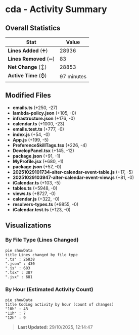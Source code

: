 # cda - Activity Summary 

## Overall Statistics

| Stat                   | Value                                                             |
| ---------------------- | ----------------------------------------------------------------- |
| **Lines Added** (➕)   | 28936                                          |
| **Lines Removed** (➖) | 83                                        |
| **Net Change** (↕)    | 28853                |
| **Active Time** (⌚)   | 97 minutes |


## Modified Files
- **emails.ts** (+250, -27)
- **lambda-policy.json** (+105, -0)
- **infrastructure.json** (+176, -0)
- **calendar.ts** (+1000, -23)
- **emails.test.ts** (+777, -0)
- **index.js** (+54, -0)
- **App.js** (+199, -5)
- **PreferenceSkillTags.tsx** (+226, -4)
- **DevelopPanel.tsx** (+145, -12)
- **package.json** (+91, -1)
- **MyProfile.jsx** (+680, -1)
- **package.json** (+57, -0)
- **20251029101734-alter-calendar-event-table.js** (+17, -5)
- **20251029103947-alter-calendar-event-view.js** (+81, -0)
- **iCalendar.ts** (+103, -5)
- **tables.ts** (+5948, -0)
- **views.ts** (+8727, -0)
- **calendar.js** (+322, -0)
- **resolvers-types.ts** (+9855, -0)
- **iCalendar.test.ts** (+123, -0)

## Visualizations

### By File Type (Lines Changed)

```mermaid
pie showData
title Lines changed by file type
".ts" : 26838
".json" : 430
".js" : 683
".tsx" : 387
".jsx" : 681
```

### By Hour (Estimated Activity Count)

```mermaid
pie showData
title Coding activity by hour (count of changes)
"10h" : 43
"11h" : 7
"12h" : 9
```


> **Last Updated:** 29/10/2025, 12:14:47